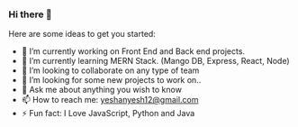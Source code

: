 ### Hi there 👋
Here are some ideas to get you started:

- 🔭 I’m currently working on Front End and Back end projects.
- 🌱 I’m currently learning MERN Stack. (Mango DB, Express, React, Node)
- 👯 I’m looking to collaborate on any type of team
- 🤔 I’m looking for some new projects to work on..
- 💬 Ask me about anything you wish to know
- 📫 How to reach me: yeshanyesh12@gmail.com
- ⚡ Fun fact: I Love JavaScript, Python and Java
